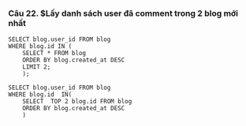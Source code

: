 ### Câu 22. $Lấy danh sách user đã comment trong 2 blog mới nhất
```
SELECT blog.user_id FROM blog 
WHERE blog.id IN (
    SELECT * FROM blog
	ORDER BY blog.created_at DESC
    LIMIT 2;
	);
```

```
SELECT blog.user_id FROM blog 
WHERE blog.id  IN(
	SELECT  TOP 2 blog.id FROM blog
	ORDER BY blog.created_at DESC
    )
```
